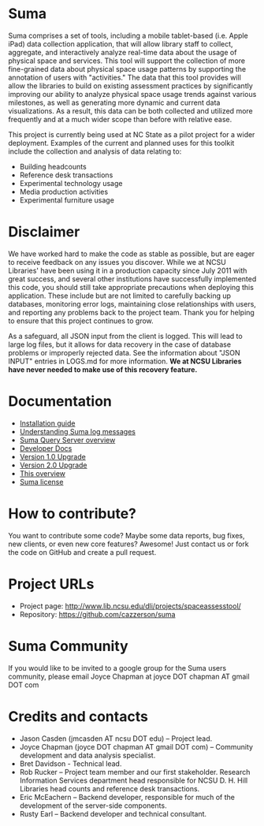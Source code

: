 Suma
=====

Suma comprises a set of tools, including a mobile tablet-based (i.e. Apple iPad) data collection application, that will allow library staff to collect, aggregate, and interactively analyze real-time data about the usage of physical space and services. This tool will support the collection of more fine-grained data about physical space usage patterns by supporting the annotation of users with "activities." The data that this tool provides will allow the libraries to build on existing assessment practices by significantly improving our ability to analyze physical space usage trends against various milestones, as well as generating more dynamic and current data visualizations. As a result, this data can be both collected and utilized more frequently and at a much wider scope than before with relative ease.

This project is currently being used at NC State as a pilot project for a wider deployment. Examples of the current and planned uses for this toolkit include the collection and analysis of data relating to:

* Building headcounts
* Reference desk transactions
* Experimental technology usage
* Media production activities
* Experimental furniture usage

Disclaimer
======================
We have worked hard to make the code as stable as possible, but are eager to receive feedback on any issues you discover. While we at NCSU Libraries' have been using it in a production capacity since July 2011 with great success, and several other institutions have successfully implemented this code, you should still take appropriate precautions when deploying this application. These include but are not limited to carefully backing up databases, monitoring error logs, maintaining close relationships with users, and reporting any problems back to the project team. Thank you for helping to ensure that this project continues to grow.

As a safeguard, all JSON input from the client is logged. This will lead to large log files, but it allows for data recovery in the case of database problems or improperly rejected data. See the information about "JSON INPUT" entries in LOGS.md for more information. **We at NCSU Libraries have never needed to make use of this recovery feature.**

Documentation
==============
* [Installation guide](INSTALL.md)
* [Understanding Suma log messages](LOGS.md)
* [Suma Query Server overview](QUERYSERVER.md)
* [Developer Docs](DEVELOPER.md)
* [Version 1.0 Upgrade](UPGRADE_1.0.md)
* [Version 2.0 Upgrade](UPGRADE_2.0.md)
* [This overview](README.md)
* [Suma license](LICENSE)

How to contribute?
===================
You want to contribute some code? Maybe some data reports, bug fixes, new clients, or even new core features? Awesome! Just contact us or fork the code on GitHub and create a pull request.

Project URLs
============
* Project page: http://www.lib.ncsu.edu/dli/projects/spaceassesstool/
* Repository: https://github.com/cazzerson/suma

Suma Community
==============

If you would like to be invited to a google group for the Suma users community, please email Joyce Chapman at joyce DOT chapman AT gmail DOT com


Credits and contacts
=====================

* Jason Casden (jmcasden AT ncsu DOT edu) – Project lead.
* Joyce Chapman (joyce DOT chapman AT gmail DOT com) – Community development and data analysis specialist.
* Bret Davidson - Technical lead.
* Rob Rucker – Project team member and our first stakeholder. Research Information Services department head responsible for NCSU D. H. Hill Libraries head counts and reference desk transactions.
* Eric McEachern – Backend developer, responsible for much of the development of the server-side components.
* Rusty Earl – Backend developer and technical consultant.
